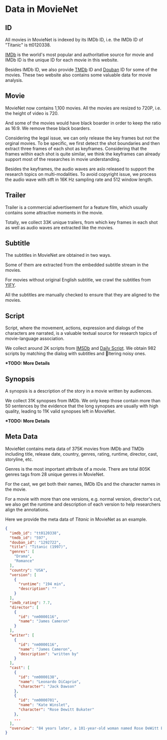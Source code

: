 # Data in MovieNet

## ID

All movies in MovieNet is indexed by its IMDb ID, i.e. the IMDb ID of "Titanic" is tt0120338.

[IMDb](https://www.imdb.com) is the world's most popular and authoritative source for movie and IMDb ID is the unique ID for each movie in this website.

Besides IMDb ID, we also provide [TMDb](https://www.themoviedb.org/) ID and [Douban](https://movie.douban.com/) ID for some of the movies. These two website also contains some valuable data for movie analysis.

## Movie

MovieNet now contains 1,100 movies. All the movies are resized to 720P, i.e. the height of video is 720.

And some of the movies would have black boarder in order to keep the ratio as 16:9. We remove these black boarders.

Considering the legal issue, we can only release the key frames but not the orginal movies.
To be specific, we first detect the shot boundaries and then extract three frames of each shot as keyframes.
Considering that the frames within each shot is quite similar, we think the keyframes can already support most of the researches in movie understanding.

Besides the keyframes, the audio waves are aslo released to support the research topics on multi-modalities.
To avoid copyright issue, we process the audio wave with stft in 16K Hz sampling rate and 512 window length.

## Trailer

Trailer is a commercial advertisement for a feature film, which usually contains some attractive moments in the movie.

Totally, we collect 33K unique trailers, from which key frames in each shot as well as audio waves are extracted like the movies.

## Subtitle

The subtitles in MovieNet are obtained in two ways.

Some of them are extracted from the embedded subtitle stream in the movies.

For movies without original English subtitle, we crawl the subtitles from [YIFY](https://www.yifysubtitles.com/).

All the subtitles are manually checked to ensure that they are aligned to the movies.

## Script

Script, where the movement, actions, expression and dialogs of the characters are narrated, is a valuable textual source for research topics of movie-language association.

We collect around 2K scripts from [IMSDb](https://www.imsdb.com/) and [Daily Script](ttps://www.dailyscript.com/).
We obtain 982 scripts by matching the dialog with subtitles and ltering noisy ones.

**\*TODO: More Details**

## Synopsis

A synopsis is a description of the story in a movie written by audiences.

We collect 31K synopses from IMDb. We only keep those contain more than 50 sentences by the evidence that the long synopses are usually with high quality, leading to 11K valid synopses left in MovieNet.

**\*TODO: More Details**

## Meta Data

MovieNet contains meta data of 375K movies from IMDb and
TMDb including title, release date, country, genres, rating, runtime, director,
cast, storyline, etc.

Genres is the most important attribute of a movie.
There are total 805K genres tags from 28 unique genres in MovieNet.

For the cast, we get both their names, IMDb IDs and the character names in
the movie.

For a movie with more than one versions, e.g. normal version,
director's cut, we also get the runtime and description of each version to help
researchers align the annotations.

Here we provide the meta data of _Titanic_ in MovieNet as an example.

```json
{
  "imdb_id": "tt0120338",
  "tmdb_id": "597",
  "douban_id": "1292722",
  "title": "Titanic (1997)",
  "genres": [
    "Drama",
    "Romance"
  ],
  "country": "USA",
  "version": [
    {
      "runtime": "194 min",
      "description": ""
    }
  ],
  "imdb_rating": 7.7,
  "director": [
    {
      "id": "nm0000116",
      "name": "James Cameron"
    }
  ],
  "writer": [
    {
      "id": "nm0000116",
      "name": "James Cameron",
      "description": "written by"
    }
  ],
  "cast": [
    {
      "id": "nm0000138",
      "name": "Leonardo DiCaprio",
      "character": "Jack Dawson"
    },
    {
      "id": "nm0000701",
      "name": "Kate Winslet",
      "character": "Rose Dewitt Bukater"
    },
    ...
  ],
  "overview": "84 years later, a 101-year-old woman named Rose DeWitt Bukater tells the story ..."
}
```
